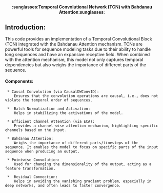 <h4><center>:sunglasses:Temporal Convolutional Network (TCN) with Bahdanau Attention:sunglasses:</center></h4>

## Introduction:

This code provides an implementation of a Temporal Convolutional Block (TCN) integrated with the Bahdanau Attention mechanism. TCNs are powerful tools for sequence modeling tasks due to their ability to handle long sequences and have an expansive receptive field. When combined with the attention mechanism, this model not only captures temporal dependencies but also weighs the importance of different parts of the sequence.

#### Components:

     * Causal Convolution (via CausalDWConv1D):
        Ensures that the convolution operations are causal, i.e., does not violate the temporal order of sequences.

     *  Batch Normalization and Activation:
        Helps in stabilizing the activations of the model.

     * Efficient Channel Attention (via ECA):
        Provides a channel-wise attention mechanism, highlighting specific channels based on the input.

     * Bahdanau Attention:
        Weighs the importance of different parts/timesteps of the sequence. It enables the model to focus on specific parts of the input sequence when producing an output.

     * Pointwise Convolution:
        Used for changing the dimensionality of the output, acting as a feature transformation.

     *  Residual Connection:
        Helps in avoiding the vanishing gradient problem, especially in deep networks, and often leads to faster convergence.
